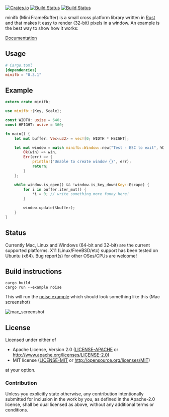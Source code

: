 [![Crates.io](https://img.shields.io/crates/v/minifb.svg)](https://crates.io/crates/minifb)
[![Build Status](https://travis-ci.org/emoon/rust_minifb.svg)](https://travis-ci.org/emoon/rust_minifb)
[![Build Status](https://ci.appveyor.com/api/projects/status/sfvgqq4d4sjulkbx?svg=true)](https://ci.appveyor.com/project/emoon/rust-minifb)

minifb (Mini FrameBuffer) is a small cross platform library written in [Rust](https://www.rust-lang.org) and that makes it easy to render (32-bit) pixels in a window. An example is the best way to show how it works:

[Documentation](http://prodbg.com/minifb/minifb/index.html)

Usage
-----

```toml
# Cargo.toml
[dependencies]
minifb = "0.3.1"
```

Example
-------

```rust
extern crate minifb;

use minifb::{Key, Scale};

const WIDTH: usize = 640;
const HEIGHT: usize = 360;

fn main() {
    let mut buffer: Vec<u32> = vec![0; WIDTH * HEIGHT];

    let mut window = match minifb::Window::new("Test - ESC to exit", WIDTH, HEIGHT, Scale::X1) {
        Ok(win) => win,
        Err(err) => {
            println!("Unable to create window {}", err);
            return;
        }
    };

    while window.is_open() && !window.is_key_down(Key::Escape) {
        for i in buffer.iter_mut() {
            *i = 0; // write something more funny here!
        }

        window.update(&buffer);
    }
}
```

Status
------
Currently Mac, Linux and Windows (64-bit and 32-bit) are the current supported platforms. X11 (Linux/FreeBSD/etc) support has been tested on Ubuntu (x64). Bug report(s) for other OSes/CPUs are welcome! 


Build instructions
------------------

```
cargo build
cargo run --example noise 
```

This will run the [noise example](https://github.com/emoon/rust_minifb/blob/master/examples/noise.rs) which should look something like this (Mac screenshot)

![mac_screenshot](https://dl.dropboxusercontent.com/u/5205843/rust_minifb/noise_screen.png)

## License

Licensed under either of

 * Apache License, Version 2.0 ([LICENSE-APACHE](LICENSE-APACHE) or http://www.apache.org/licenses/LICENSE-2.0)
 * MIT license ([LICENSE-MIT](LICENSE-MIT) or http://opensource.org/licenses/MIT)

at your option.

### Contribution

Unless you explicitly state otherwise, any contribution intentionally submitted for inclusion in the work by you, as defined in the Apache-2.0 license, shall be dual licensed as above, without any additional terms or conditions.
